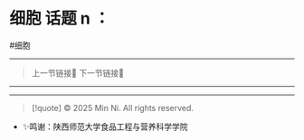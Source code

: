 # 细胞 话题 n ：
#细胞

---

> 上一节链接🔗 
> 下一节链接🔗 

---


---
> [!quote] © 2025 Min Ni. All rights reserved.

- ✨鸣谢：陕西师范大学食品工程与营养科学学院